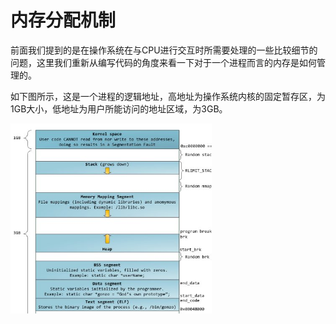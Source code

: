 # 内存分配机制

前面我们提到的是在操作系统在与CPU进行交互时所需要处理的一些比较细节的问题，这里我们重新从编写代码的角度来看一下对于一个进程而言的内存是如何管理的。

如下图所示，这是一个进程的逻辑地址，高地址为操作系统内核的固定暂存区，为1GB大小，低地址为用户所能访问的地址区域，为3GB。

<img src=".\images\memory.png" alt="memory" style="zoom:67%;" />









